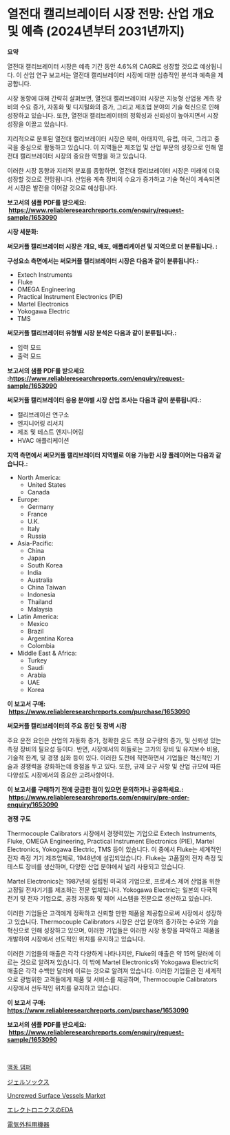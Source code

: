<p><h1>열전대 캘리브레이터 시장 전망: 산업 개요 및 예측 (2024년부터 2031년까지)</h1></p><p><strong>요약</strong></p>
<p><p>열전대 캘리브레이터 시장은 예측 기간 동안 4.6%의 CAGR로 성장할 것으로 예상됩니다. 이 산업 연구 보고서는 열전대 캘리브레이터 시장에 대한 심층적인 분석과 예측을 제공합니다.</p><p>시장 동향에 대해 간략히 살펴보면, 열전대 캘리브레이터 시장은 지능형 산업용 계측 장비의 수요 증가, 자동화 및 디지털화의 증가, 그리고 제조업 분야의 기술 혁신으로 인해 성장하고 있습니다. 또한, 열전대 캘리브레이터의 정확성과 신뢰성이 높아지면서 시장 성장을 이끌고 있습니다.</p><p>지리적으로 분포된 열전대 캘리브레이터 시장은 북미, 아태지역, 유럽, 미국, 그리고 중국을 중심으로 활동하고 있습니다. 이 지역들은 제조업 및 산업 부문의 성장으로 인해 열전대 캘리브레이터 시장의 중요한 역할을 하고 있습니다.</p><p>이러한 시장 동향과 지리적 분포를 종합하면, 열전대 캘리브레이터 시장은 미래에 더욱 성장할 것으로 전망됩니다. 산업용 계측 장비의 수요가 증가하고 기술 혁신이 계속되면서 시장은 발전을 이어갈 것으로 예상됩니다.</p></p>
<p><strong>보고서의 샘플 PDF를 받으세요: &nbsp;<a href="https://www.reliableresearchreports.com/enquiry/request-sample/1653090">https://www.reliableresearchreports.com/enquiry/request-sample/1653090</a></strong></p>
<p><strong>시장 세분화:</strong></p>
<p><strong> 써모커플 캘리브레이터 시장은 개요, 배포, 애플리케이션 및 지역으로 더 분류됩니다. :</strong></p>
<p><strong>구성요소 측면에서는 써모커플 캘리브레이터 시장은 다음과 같이 분류됩니다.:</strong></p>
<p><ul><li>Extech Instruments</li><li>Fluke</li><li>OMEGA Engineering</li><li>Practical Instrument Electronics (PIE)</li><li>Martel Electronics</li><li>Yokogawa Electric</li><li>TMS</li></ul></p>
<p><strong> 써모커플 캘리브레이터 유형별 시장 분석은 다음과 같이 분류됩니다.:</strong></p>
<p><ul><li>입력 모드</li><li>출력 모드</li></ul></p>
<p><strong>보고서의 샘플 PDF를 받으세요 :<a href="https://www.reliableresearchreports.com/enquiry/request-sample/1653090">https://www.reliableresearchreports.com/enquiry/request-sample/1653090</a></strong></p>
<p><strong> 써모커플 캘리브레이터 응용 분야별 시장 산업 조사는 다음과 같이 분류됩니다.:</strong></p>
<p><ul><li>캘리브레이션 연구소</li><li>엔지니어링 리서치</li><li>제조 및 테스트 엔지니어링</li><li>HVAC 애플리케이션</li></ul></p>
<p><strong>지역 측면에서 써모커플 캘리브레이터 지역별로 이용 가능한 시장 플레이어는 다음과 같습니다.:</strong></p>
<p><ul>
    <li>
        North America:
        <ul>
            <li>United States</li>
            <li>Canada</li>
        </ul>
    </li>
    <li>
        Europe:
        <ul>
            <li>Germany</li>
            <li>France</li>
            <li>U.K.</li>
            <li>Italy</li>
            <li>Russia</li>
        </ul>
    </li>
    <li>
        Asia-Pacific:
        <ul>
            <li>China</li>
            <li>Japan</li>
            <li>South Korea</li>
            <li>India</li>
            <li>Australia</li>
            <li>China Taiwan</li>
            <li>Indonesia</li>
            <li>Thailand</li>
            <li>Malaysia</li>
        </ul>
    </li>
    <li>
        Latin America:
        <ul>
            <li>Mexico</li>
            <li>Brazil</li>
            <li>Argentina Korea</li>
            <li>Colombia</li>
        </ul>
    </li>
    <li>
        Middle East & Africa:
        <ul>
            <li>Turkey</li>
            <li>Saudi</li>
            <li>Arabia</li>
            <li>UAE</li>
            <li>Korea</li>
        </ul>
    </li>
    </ul></p>
<p><strong>이 보고서 구매: &nbsp;<a href="https://www.reliableresearchreports.com/purchase/1653090">https://www.reliableresearchreports.com/purchase/1653090</a></strong></p>
<p><strong>써모커플 캘리브레이터의 주요 동인 및 장벽 시장</strong></p>
<p><p>주요 운전 요인은 산업의 자동화 증가, 정확한 온도 측정 요구량의 증가, 및 신뢰성 있는 측정 장비의 필요성 등이다. 반면, 시장에서의 허들로는 고가의 장비 및 유지보수 비용, 기술적 한계, 및 경쟁 심화 등이 있다. 이러한 도전에 직면하면서 기업들은 혁신적인 기술과 경쟁력을 강화하는데 중점을 두고 있다. 또한, 규제 요구 사항 및 산업 규모에 따른 다양성도 시장에서의 중요한 고려사항이다.</p></p>
<p><strong>이 보고서를 구매하기 전에 궁금한 점이 있으면 문의하거나 공유하세요.: &nbsp;<a href="https://www.reliableresearchreports.com/enquiry/pre-order-enquiry/1653090">https://www.reliableresearchreports.com/enquiry/pre-order-enquiry/1653090</a></strong></p>
<p><strong>경쟁 구도</strong></p>
<p><p>Thermocouple Calibrators 시장에서 경쟁력있는 기업으로 Extech Instruments, Fluke, OMEGA Engineering, Practical Instrument Electronics (PIE), Martel Electronics, Yokogawa Electric, TMS 등이 있습니다. 이 중에서 Fluke는 세계적인 전자 측정 기기 제조업체로, 1948년에 설립되었습니다. Fluke는 고품질의 전자 측정 및 테스트 장비를 생산하며, 다양한 산업 분야에서 널리 사용되고 있습니다.</p><p>Martel Electronics는 1987년에 설립된 미국의 기업으로, 프로세스 제어 산업을 위한 고정밀 전자기기를 제조하는 전문 업체입니다. Yokogawa Electric는 일본의 다국적 전기 및 전자 기업으로, 공정 자동화 및 제어 시스템을 전문으로 생산하고 있습니다.</p><p>이러한 기업들은 고객에게 정확하고 신뢰할 만한 제품을 제공함으로써 시장에서 성장하고 있습니다. Thermocouple Calibrators 시장은 산업 분야의 증가하는 수요와 기술 혁신으로 인해 성장하고 있으며, 이러한 기업들은 이러한 시장 동향을 파악하고 제품을 개발하여 시장에서 선도적인 위치를 유지하고 있습니다.</p><p>이러한 기업들의 매출은 각각 다양하게 나타나지만, Fluke의 매출은 약 15억 달러에 이르는 것으로 알려져 있습니다. 이 밖에 Martel Electronics와 Yokogawa Electric의 매출은 각각 수백만 달러에 이르는 것으로 알려져 있습니다. 이러한 기업들은 전 세계적으로 광범위한 고객들에게 제품 및 서비스를 제공하며, Thermocouple Calibrators 시장에서 선두적인 위치를 유지하고 있습니다.</p></p>
<p><strong>이 보고서 구매: &nbsp; <a href="https://www.reliableresearchreports.com/purchase/1653090">https://www.reliableresearchreports.com/purchase/1653090</a></strong></p>
<p><strong>보고서의 샘플 PDF를 받으세요: &nbsp;<a href="https://www.reliableresearchreports.com/enquiry/request-sample/1653090">https://www.reliableresearchreports.com/enquiry/request-sample/1653090</a></strong><strong></strong></p>
<p>&nbsp;</p>
<p><p><a href="https://github.com/vsap75a286l/Market-Research-Report-List-1/blob/main/218215610604.md">맥동 댐퍼</a></p><p><a href="https://medium.com/@lillianamurazik2023/%E3%83%87%E3%82%B3%E3%83%BC%E3%83%87%E3%82%A3%E3%83%B3%E3%82%B0%E3%82%B8%E3%82%A7%E3%83%AB%E3%82%BD%E3%83%83%E3%82%AF%E3%82%B9%E3%81%AE%E5%B8%82%E5%A0%B4%E6%8C%87%E6%A8%99-%E5%B8%82%E5%A0%B4%E3%82%B7%E3%82%A7%E3%82%A2-%E3%83%88%E3%83%AC%E3%83%B3%E3%83%89-%E6%88%90%E9%95%B7%E3%83%91%E3%82%BF%E3%83%BC%E3%83%B3-a095544ddc09">ジェルソックス</a></p><p><a href="https://issuu.com/reportprime-2/docs/uncrewed-surface-vessels-market-size-2030.pptx">Uncrewed Surface Vessels Market</a></p><p><a href="https://medium.com/@saigekulas/%E9%9B%BB%E5%AD%90%E5%B8%82%E5%A0%B4%E3%81%AB%E3%81%8A%E3%81%91%E3%82%8Beda-%E5%B8%82%E5%A0%B4%E3%82%B7%E3%82%A7%E3%82%A2-%E5%B8%82%E5%A0%B4%E5%8B%95%E5%90%91-%E3%81%8A%E3%82%88%E3%81%B3%E5%B0%86%E6%9D%A5%E3%81%AE%E6%88%90%E9%95%B7%E3%81%AE%E6%8E%A2%E7%B4%A2-643863f1aec6">エレクトロニクスのEDA</a></p><p><a href="https://github.com/joaejkdzgyljvo6/Market-Research-Report-List-1/blob/main/283929611538.md">電気外科用機器</a></p></p>